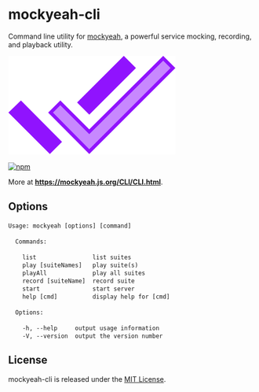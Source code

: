 # mockyeah-cli

Command line utility for [mockyeah](https://github.com/mockyeah/mockyeah),
a powerful service mocking, recording, and playback utility.

<img src="https://raw.githubusercontent.com/mockyeah/mockyeah/master/packages/mockyeah-docs/book/images/logo/mockyeah-600.png" height="200" />

[![npm](https://img.shields.io/npm/v/mockyeah-cli.svg)](https://www.npmjs.com/package/mockyeah-cli)

More at **https://mockyeah.js.org/CLI/CLI.html**.

## Options

```
Usage: mockyeah [options] [command]

  Commands:

    list                list suites
    play [suiteNames]   play suite(s)
    playAll             play all suites
    record [suiteName]  record suite
    start               start server
    help [cmd]          display help for [cmd]

  Options:

    -h, --help     output usage information
    -V, --version  output the version number
```

## License

mockyeah-cli is released under the [MIT License](https://opensource.org/licenses/MIT).
